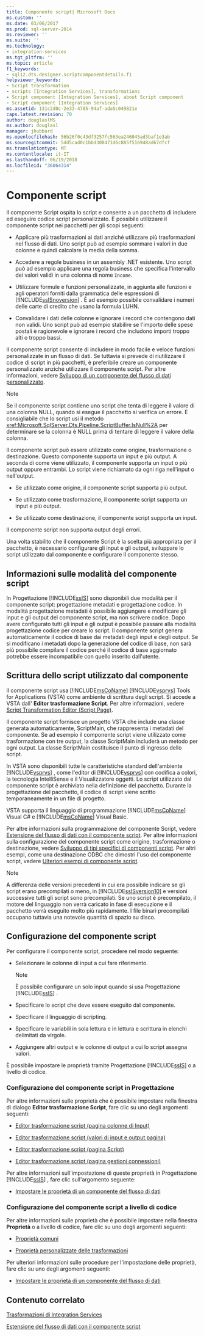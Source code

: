 ```yaml
---
title: Componente script| Microsoft Docs
ms.custom: ''
ms.date: 03/06/2017
ms.prod: sql-server-2014
ms.reviewer: ''
ms.suite: ''
ms.technology:
- integration-services
ms.tgt_pltfrm: ''
ms.topic: article
f1_keywords:
- sql12.dts.designer.scriptcomponentdetails.f1
helpviewer_keywords:
- Script transformation
- scripts [Integration Services], transformations
- Script component [Integration Services], about Script component
- Script component [Integration Services]
ms.assetid: 131c2d0c-2e33-4785-94af-ada5c049821e
caps.latest.revision: 70
author: douglaslMS
ms.author: douglasl
manager: jhubbard
ms.openlocfilehash: 56b26f0c43df3257fc563ea246045ad3baf1e3ab
ms.sourcegitcommit: 5dd5cad0c1bbd308471d6c885f516948ad67dfcf
ms.translationtype: MT
ms.contentlocale: it-IT
ms.lasthandoff: 06/19/2018
ms.locfileid: "36064314"
---
```

# <a name="script-component"></a>Componente script
  Il componente Script ospita lo script e consente a un pacchetto di includere ed eseguire codice script personalizzato. È possibile utilizzare il componente script nei pacchetti per gli scopi seguenti:  
  
-   Applicare più trasformazioni ai dati anziché utilizzare più trasformazioni nel flusso di dati. Uno script può ad esempio sommare i valori in due colonne e quindi calcolare la media della somma.  
  
-   Accedere a regole business in un assembly .NET esistente. Uno script può ad esempio applicare una regola business che specifica l'intervallo dei valori validi in una colonna di nome `Income`.  
  
-   Utilizzare formule e funzioni personalizzate, in aggiunta alle funzioni e agli operatori forniti dalla grammatica delle espressioni di [!INCLUDE[ssISnoversion](../../../includes/ssisnoversion-md.md)] . È ad esempio possibile convalidare i numeri delle carte di credito che usano la formula LUHN.  
  
-   Convalidare i dati delle colonne e ignorare i record che contengono dati non validi. Uno script può ad esempio stabilire se l'importo delle spese postali è ragionevole e ignorare i record che includono importi troppo alti o troppo bassi.  
  
 Il componente script consente di includere in modo facile e veloce funzioni personalizzate in un flusso di dati. Se tuttavia si prevede di riutilizzare il codice di script in più pacchetti, è preferibile creare un componente personalizzato anziché utilizzare il componente script. Per altre informazioni, vedere [Sviluppo di un componente del flusso di dati personalizzato](../../extending-packages-custom-objects/data-flow/developing-a-custom-data-flow-component.md).  
  
> [!NOTE]  
>  Se il componente script contiene uno script che tenta di leggere il valore di una colonna NULL, quando si esegue il pacchetto si verifica un errore. È consigliabile che lo script usi il metodo <xref:Microsoft.SqlServer.Dts.Pipeline.ScriptBuffer.IsNull%2A> per determinare se la colonna è NULL prima di tentare di leggere il valore della colonna.  
  
 Il componente script può essere utilizzato come origine, trasformazione o destinazione. Questo componente supporta un input e più output. A seconda di come viene utilizzato, il componente supporta un input o più output oppure entrambi. Lo script viene richiamato da ogni riga nell'input o nell'output.  
  
-   Se utilizzato come origine, il componente script supporta più output.  
  
-   Se utilizzato come trasformazione, il componente script supporta un input e più output.  
  
-   Se utilizzato come destinazione, il componente script supporta un input.  
  
 Il componente script non supporta output degli errori.  
  
 Una volta stabilito che il componente Script è la scelta più appropriata per il pacchetto, è necessario configurare gli input e gli output, sviluppare lo script utilizzato dal componente e configurare il componente stesso.  
  
## <a name="understanding-the-script-component-modes"></a>Informazioni sulle modalità del componente script  
 In Progettazione [!INCLUDE[ssIS](../../../includes/ssis-md.md)] sono disponibili due modalità per il componente script: progettazione metadati e progettazione codice. In modalità progettazione metadati è possibile aggiungere e modificare gli input e gli output del componente script, ma non scrivere codice. Dopo avere configurato tutti gli input e gli output è possibile passare alla modalità progettazione codice per creare lo script. Il componente script genera automaticamente il codice di base dai metadati degli input e degli output. Se si modificano i metadati dopo la generazione del codice di base, non sarà più possibile compilare il codice perché il codice di base aggiornato potrebbe essere incompatibile con quello inserito dall'utente.  
  
## <a name="writing-the-script-that-the-component-uses"></a>Scrittura dello script utilizzato dal componente  
 Il componente script usa [!INCLUDE[msCoName](../../../includes/msconame-md.md)] [!INCLUDE[vsprvs](../../../includes/vsprvs-md.md)] Tools for Applications (VSTA) come ambiente di scrittura degli script. Si accede a VSTA dall' **Editor trasformazione Script**. Per altre informazioni, vedere [Script Transformation Editor &#40;Script Page&#41;](../../script-transformation-editor-script-page.md).  
  
 Il componente script fornisce un progetto VSTA che include una classe generata automaticamente, ScriptMain, che rappresenta i metadati del componente. Se ad esempio il componente script viene utilizzato come trasformazione con tre output, la classe ScriptMain includerà un metodo per ogni output. La classe ScriptMain costituisce il punto di ingresso dello script.  
  
 In VSTA sono disponibili tutte le caratteristiche standard dell'ambiente [!INCLUDE[vsprvs](../../../includes/vsprvs-md.md)] , come l'editor di [!INCLUDE[vsprvs](../../../includes/vsprvs-md.md)] con codifica a colori, la tecnologia IntelliSense e il Visualizzatore oggetti. Lo script utilizzato dal componente script è archiviato nella definizione del pacchetto. Durante la progettazione del pacchetto, il codice di script viene scritto temporaneamente in un file di progetto.  
  
 VSTA supporta il linguaggio di programmazione [!INCLUDE[msCoName](../../../includes/msconame-md.md)] Visual C# e [!INCLUDE[msCoName](../../../includes/msconame-md.md)] Visual Basic.  
  
 Per altre informazioni sulla programmazione del componente Script, vedere [Estensione del flusso di dati con il componente script](script-component.md). Per altre informazioni sulla configurazione del componente script come origine, trasformazione o destinazione, vedere [Sviluppo di tipi specifici di componenti script](../../extending-packages-scripting-data-flow-script-component-types/developing-specific-types-of-script-components.md). Per altri esempi, come una destinazione ODBC che dimostri l'uso del componente script, vedere [Ulteriori esempi di componente script](../../extending-packages-scripting-data-flow-script-component-examples/additional-script-component-examples.md).  
  
> [!NOTE]  
>  A differenza delle versioni precedenti in cui era possibile indicare se gli script erano precompilati o meno, in [!INCLUDE[ssISversion10](../../../includes/ssisversion10-md.md)] e versioni successive tutti gli script sono precompilati. Se uno script è precompilato, il motore del linguaggio non verrà caricato in fase di esecuzione e il pacchetto verrà eseguito molto più rapidamente. I file binari precompilati occupano tuttavia una notevole quantità di spazio su disco.  
  
## <a name="configuring-the-script-component"></a>Configurazione del componente script  
 Per configurare il componente script, procedere nel modo seguente:  
  
-   Selezionare le colonne di input a cui fare riferimento.  
  
    > [!NOTE]  
    >  È possibile configurare un solo input quando si usa Progettazione [!INCLUDE[ssIS](../../../includes/ssis-md.md)] .  
  
-   Specificare lo script che deve essere eseguito dal componente.  
  
-   Specificare il linguaggio di scripting.  
  
-   Specificare le variabili in sola lettura e in lettura e scrittura in elenchi delimitati da virgole.  
  
-   Aggiungere altri output e le colonne di output a cui lo script assegna valori.  
  
 È possibile impostare le proprietà tramite Progettazione [!INCLUDE[ssIS](../../../includes/ssis-md.md)] o a livello di codice.  
  
### <a name="configuring-the-script-component-in-the-designer"></a>Configurazione del componente script in Progettazione  
 Per altre informazioni sulle proprietà che è possibile impostare nella finestra di dialogo **Editor trasformazione Script**, fare clic su uno degli argomenti seguenti:  
  
-   [Editor trasformazione script &#40;pagina colonne di Input&#41;](../../script-transformation-editor-input-columns-page.md)  
  
-   [Editor trasformazione script &#40;valori di input e output pagina&#41;](../../script-transformation-editor-inputs-and-outputs-page.md)  
  
-   [Editor trasformazione script &#40;pagina Script&#41;](../../script-transformation-editor-script-page.md)  
  
-   [Editor trasformazione script &#40;pagina gestioni connessioni&#41;](../../script-transformation-editor-connection-managers-page.md)  
  
 Per altre informazioni sull'impostazione di queste proprietà in Progettazione [!INCLUDE[ssIS](../../../includes/ssis-md.md)] , fare clic sull'argomento seguente:  
  
-   [Impostare le proprietà di un componente del flusso di dati](../set-the-properties-of-a-data-flow-component.md)  
  
### <a name="configuring-the-script-component-programmatically"></a>Configurazione del componente script a livello di codice  
 Per altre informazioni sulle proprietà che è possibile impostare nella finestra **Proprietà** o a livello di codice, fare clic su uno degli argomenti seguenti:  
  
-   [Proprietà comuni](../../common-properties.md)  
  
-   [Proprietà personalizzate delle trasformazioni](transformation-custom-properties.md)  
  
 Per ulteriori informazioni sulle procedure per l'impostazione delle proprietà, fare clic su uno degli argomenti seguenti:  
  
-   [Impostare le proprietà di un componente del flusso di dati](../set-the-properties-of-a-data-flow-component.md)  
  
## <a name="related-content"></a>Contenuto correlato  
 [Trasformazioni di Integration Services](integration-services-transformations.md)  
  
 [Estensione del flusso di dati con il componente script](script-component.md)  
  
  